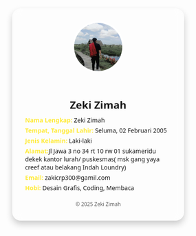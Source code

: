 <!DOCTYPE html>
<html lang="id">
<head>
  <meta charset="UTF-8">
  <meta name="viewport" content="width=device-width, initial-scale=1">
  <title>Biodata Diri</title>
  <style>
    * {
      margin: 0;
      padding: 0;
      box-sizing: border-box;
      font-family: 'Segoe UI', Tahoma, Geneva, Verdana, sans-serif;
    }

    body {
      background: linear-gradient(135deg, #00b4db, #0083b0);
      color: #fff;
      min-height: 100vh;
      display: flex;
      justify-content: center;
      align-items: center;
      padding: 20px;
    }

    .card {
      background-color: rgba(255, 255, 255, 0.1);
      border-radius: 20px;
      padding: 30px;
      max-width: 400px;
      width: 100%;
      box-shadow: 0 8px 16px rgba(0,0,0,0.2);
      backdrop-filter: blur(10px);
    }

    .card img {
      width: 120px;
      height: 120px;
      object-fit: cover;
      border-radius: 50%;
      border: 4px solid #fff;
      margin-bottom: 20px;
    }

    .card h2 {
      font-size: 24px;
      margin-bottom: 10px;
    }

    .card p {
      margin: 5px 0;
    }

    .label {
      font-weight: bold;
      color: #ffeb3b;
    }

    .footer {
      text-align: center;
      font-size: 12px;
      margin-top: 20px;
      opacity: 0.7;
    }
  </style>
</head>
<body>
  <div class="card">
    <center>
      <img src="poto.jpg" alt="Foto Profil">
      <h2>Zeki Zimah</h2>
    </center>
    <p><span class="label">Nama Lengkap:</span> Zeki Zimah</p>
    <p><span class="label">Tempat, Tanggal Lahir:</span> Seluma, 02 Februari 2005</p>
    <p><span class="label">Jenis Kelamin:</span> Laki-laki</p>
    <p><span class="label">Alamat:</span>Jl Jawa 3 no 34 rt 10 rw 01 sukameridu dekek kantor lurah/ puskesmas( msk gang yaya creef atau belakang Indah Loundry)</p>
    <p><span class="label">Email:</span> zakicrp300@gamil.com</p>
    <p><span class="label">Hobi:</span> Desain Grafis, Coding, Membaca</p>
    <div class="footer">
      &copy; 2025 Zeki Zimah
    </div>
  </div>
</body>
</html>
